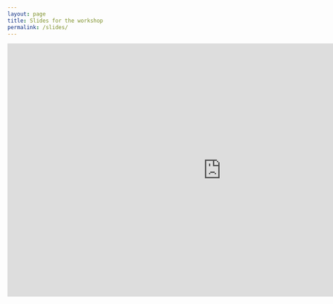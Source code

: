 ```yaml
---
layout: page
title: Slides for the workshop
permalink: /slides/
---
```


<iframe src="https://docs.google.com/presentation/d/1UN2m5Mi1OfKCsdDF91237tKSDGLtihy789ynF01eu0c/embed?start=false&loop=false&delayms=3000" frameborder="0" width="960" height="569" allowfullscreen="true" mozallowfullscreen="true" webkitallowfullscreen="true"></iframe>